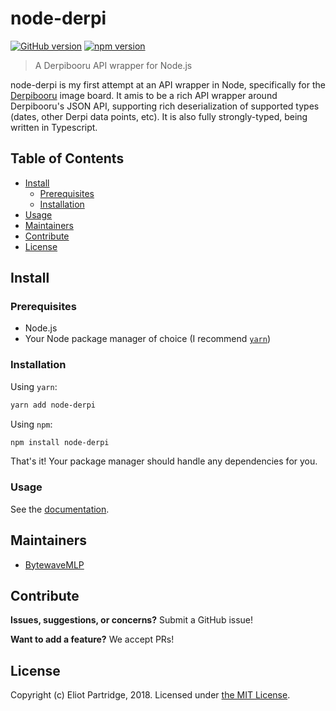 # node-derpi

[![GitHub version](https://badge.fury.io/gh/BytewaveMLP%2Fnode-derpi.svg)](https://badge.fury.io/gh/BytewaveMLP%2Fnode-derpi) [![npm version](https://badge.fury.io/js/node-derpi.svg)](https://badge.fury.io/js/node-derpi)

> A Derpibooru API wrapper for Node.js

node-derpi is my first attempt at an API wrapper in Node, specifically for the [Derpibooru](https://derpibooru.org) image board. It amis to be a rich API wrapper around Derpibooru's JSON API, supporting rich deserialization of supported types (dates, other Derpi data points, etc). It is also fully strongly-typed, being written in Typescript.

## Table of Contents

- [Install](#install)
    - [Prerequisites](#prerequisites)
	- [Installation](#installation)
- [Usage](#usage)
- [Maintainers](#maintainers)
- [Contribute](#contribute)
- [License](#license)

## Install

### Prerequisites

- Node.js
- Your Node package manager of choice (I recommend [`yarn`](https://yarnpkg.com/en/))

### Installation

Using `yarn`:

```bash
yarn add node-derpi
```

Using `npm`:

```bash
npm install node-derpi
```

That's it! Your package manager should handle any dependencies for you.

### Usage

See the [documentation](https://bytewavemlp.github.io/node-derpi).

## Maintainers

- [BytewaveMLP](https://github.com/BytewaveMLP)

## Contribute

**Issues, suggestions, or concerns?** Submit a GitHub issue!

**Want to add a feature?** We accept PRs!

## License

Copyright (c) Eliot Partridge, 2018. Licensed under [the MIT License](/LICENSE).
